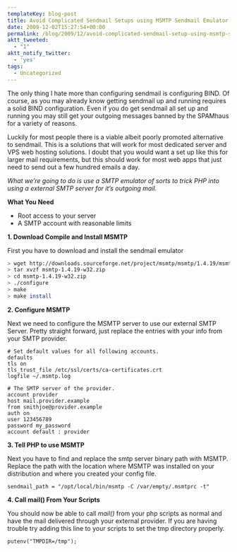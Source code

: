 ```yaml
---
templateKey: blog-post
title: Avoid Complicated Sendmail Setups using MSMTP Sendmail Emulator
date: 2009-12-02T15:27:54+00:00
permalink: /blog/2009/12/avoid-complicated-sendmail-setup-using-msmtp-sendmail-emulator
aktt_tweeted:
  - "1"
aktt_notify_twitter:
  - 'yes'
tags:
  - Uncategorized
---
```

The only thing I hate more than configuring sendmail is configuring BIND. Of course, as you may already know getting sendmail up and running requires a solid BIND configuration. Even if you do get sendmail all set up and running you may still get your outgoing messages banned by the SPAMhaus for a variety of reasons.

Luckily for most people there is a viable albeit poorly promoted alternative to sendmail. This is a solutions that will work for most dedicated server and VPS web hosting solutions. I doubt that you would want a set up like this for larger mail requirements, but this should work for most web apps that just need to send out a few hundred emails a day.

_What we&#8217;re going to do is use a SMTP emulator of sorts to trick PHP into using a external SMTP server for it&#8217;s outgoing mail._

**What You Need**

  * Root access to your server
  * A SMTP account with reasonable limits

**1. Download Compile and Install MSMTP**

First you have to download and install the sendmail emulator

```bash
> wget http://downloads.sourceforge.net/project/msmtp/msmtp/1.4.19/msmtp-1.4.19-w32.zip?use_mirror=softlayer
> tar xvzf msmtp-1.4.19-w32.zip
> cd msmtp-1.4.19-w32.zip
> ./configure
> make
> make install
```

**2. Configure MSMTP**

Next we need to configure the MSMTP server to use our external SMTP Server. Pretty straight forward, just replace the entries with your info from your SMTP provider.
  
```
# Set default values for all following accounts.
defaults
tls on
tls_trust_file /etc/ssl/certs/ca-certificates.crt
logfile ~/.msmtp.log

# The SMTP server of the provider.
account provider
host mail.provider.example
from smithjoe@provider.example
auth on
user 123456789
password my_password
account default : provider
```

**3. Tell PHP to use MSMTP**

Next you have to find and replace the smtp server binary path with MSMTP. Replace the path with the location where MSMTP was installed on your distribution and where you created your config file.
  
```
sendmail_path = "/opt/local/bin/msmtp -C /var/empty/.msmtprc -t"
```

**4. Call mail() From Your Scripts**

You should now be able to call _mail()_ from your php scripts as normal and have the mail delivered through your external provider. If you are having trouble try adding this line to your scripts to set the tmp directory properly.

```
putenv("TMPDIR=/tmp");
```